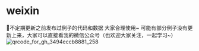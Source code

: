 # weixin
:memo:不定期更新之前发布过例子的代码和数据
大家合理使用~
可能有部分例子没有更新上来，大家可以直接看我的微信公众号（也欢迎大家关注，一起学习~）
![qrcode_for_gh_3494eccb8881_258](https://github.com/lishuiwkp/weixin/assets/52102381/c87a7b28-8f19-4c7e-8c22-df43d6f89c31)
